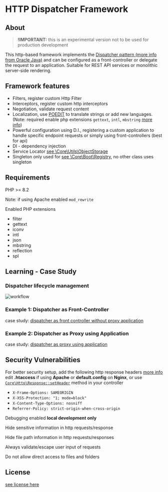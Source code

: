 # HTTP Dispatcher Framework

## About
> **!IMPORTANT:** this is an experimental version not to be used for production development

This http-based framework implements the [Dispatcher pattern (more info from Oracle Java)](https://www.oracle.com/java/technologies/front-controller.html) and can be configured as a front-controller or delegate the request to an application. Suitable for REST API services or monolithic server-side rendering.

## Framework features
- Filters, register custom Http Filter
- Interceptors, register custom http interceptors
- Negotiation, validate request content
- Localization, use [POEDIT](https://poedit.net/) to translate strings or add new languages. (Note: required enable php extensions ```gettext```, ```intl```, ```mbstring``` [more info](#requirements))
- Powerful configuration using D.I., registering a custom application to handle specific endpoint requests or simply using front-controllers (best for api)
- DI - dependency injection
- Service Locator [see \Core\Utils\ObjectStorage](/Core/Utils/ObjectStorage.php)
- Singleton only used for [see \Core\Boot\Registry](/Core/Boot/Registry.php), no other class uses singleton

## Requirements
PHP >= 8.2

Note: if using Apache enabled ```mod_rewrite```

Enabled PHP extensions
- filter
- gettext
- iconv
- intl
- json
- mbstring
- reflection
- spl

## Learning - Case Study

### Dispatcher lifecycle management 
![workflow](https://github.com/rosario-fiorella/http-dispatcher-framework/assets/41728059/8b72715c-5bc6-41ed-b7c8-861bb2210021)

### Example 1: Dispatcher as Front-Controller
case study: [dispatcher as front controller without proxy application](https://github.com/rosario-fiorella/http-dispatcher-framework/tree/master/01-example-dispatcher-as-front-controller)

### Example 2: Dispatcher as Proxy using Application
case study: [dispatcher as proxy using application](https://github.com/rosario-fiorella/http-dispatcher-framework/tree/master/02-example-dispatcher-as-proxy-using-application)

## Security Vulnerabilities
For better security setup, add the following http response headers [more info](https://developer.mozilla.org/en-US/docs/Web/HTTP/Headers) edit **.htaccess** if using **Apache** or **default.config** on **Nginx**, or use [```Core\Http\Response::setHeader```](Core/Http/Response.php) method in your controller

- ```X-Frame-Options: SAMEORIGIN```
- ```X-XSS-Protection: "1; mode=block"```
- ```X-Content-Type-Options: nosniff```
- ```Referrer-Policy: strict-origin-when-cross-origin```

Debugging enabled **local development only**

Hide sensitive information in http requests/response

Hide file path information in http requests/responses

Always validate/escape user input of requests

Do not allow direct access to files and folders

## License
[see license here](https://github.com/rosario-fiorella/micro-framework-http/blob/master/LICENSE)